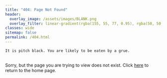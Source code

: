 ```yaml
---
title: "404: Page Not Found"
header:
  overlay_image: /assets/images/BLANK.png
  overlay_filter: linear-gradient(rgba(155, 55, 77, 0.95), rgba(50, 50, 105, 0.95))
classes: wide
sitemap: false
permalink: /404.html
---
```


```
It is pitch black. You are likely to be eaten by a grue.
```  
  \
Sorry, but the page you are trying to view does not exist. Click [here](/home) to return to the home page.
